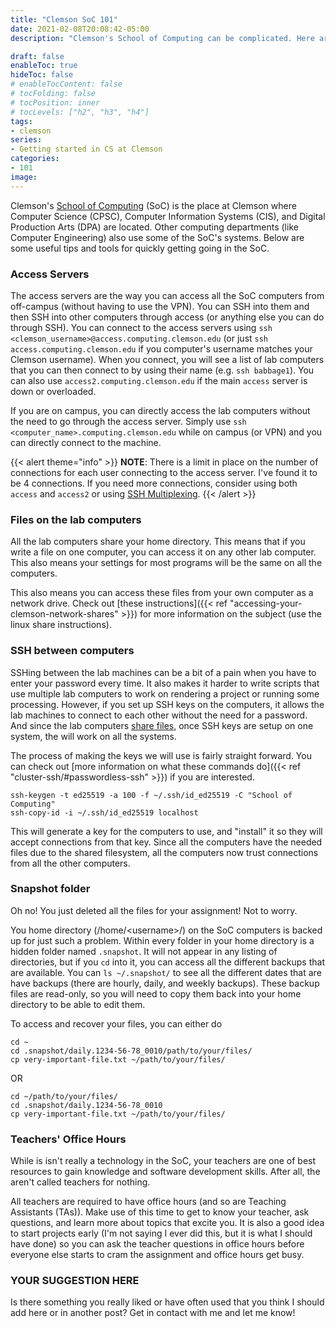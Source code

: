 ```yaml
---
title: "Clemson SoC 101"
date: 2021-02-08T20:08:42-05:00
description: "Clemson's School of Computing can be complicated. Here are some tips and tricks to get started quickly and make the most of the resources you have."

draft: false
enableToc: true
hideToc: false
# enableTocContent: false
# tocFolding: false
# tocPosition: inner
# tocLevels: ["h2", "h3", "h4"]
tags:
- clemson
series:
- Getting started in CS at Clemson
categories:
- 101
image:
---
```


Clemson's [School of Computing](https://www.clemson.edu/cecas/departments/computing/index.html) (SoC) is the place at Clemson where Computer Science (CPSC), Computer Information Systems (CIS), and Digital Production Arts (DPA) are located. Other computing departments (like Computer Engineering) also use some of the SoC's systems. Below are some useful tips and tools for quickly getting going in the SoC.

### Access Servers

The access servers are the way you can access all the SoC computers from off-campus (without having to use the VPN). You can SSH into them and then SSH into other computers through access (or anything else you can do through SSH). You can connect to the access servers using `ssh <clemson_username>@access.computing.clemson.edu` (or just `ssh access.computing.clemson.edu` if you computer's username matches your Clemson username). When you connect, you will see a list of lab computers that you can then connect to by using their name (e.g. `ssh babbage1`). You can also use `access2.computing.clemson.edu` if the main `access` server is down or overloaded.

If you are on campus, you can directly access the lab computers without the need to go through the access server. Simply use `ssh <computer_name>.computing.clemson.edu` while on campus (or VPN) and you can directly connect to the machine.

{{< alert theme="info" >}}
**NOTE**: There is a limit in place on the number of connections for each user connecting to the access server. I've found it to be 4 connections. If you need more connections, consider using both `access` and `access2` or using [SSH Multiplexing](https://en.wikibooks.org/wiki/OpenSSH/Cookbook/Multiplexing).
{{< /alert >}}

### Files on the lab computers

All the lab computers share your home directory. This means that if you write a file on one computer, you can access it on any other lab computer. This also means your settings for most programs will be the same on all the computers.

This also means you can access these files from your own computer as a network drive. Check out [these instructions]({{< ref "accessing-your-clemson-network-shares" >}}) for more information on the subject (use the linux share instructions).

### SSH between computers

SSHing between the lab machines can be a bit of a pain when you have to enter your password every time. It also makes it harder to write scripts that use multiple lab computers to work on rendering a project or running some processing. However, if you set up SSH keys on the computers, it allows the lab machines to connect to each other without the need for a password. And since the lab computers [share files](#files-on-the-lab-computers), once SSH keys are setup on one system, the will work on all the systems.
<!-- TODO: add link to normal SSH key guide -->

The process of making the keys we will use is fairly straight forward. You can check out [more information on what these commands do]({{< ref "cluster-ssh/#passwordless-ssh" >}}) if you are interested.

```shell
ssh-keygen -t ed25519 -a 100 -f ~/.ssh/id_ed25519 -C "School of Computing"
ssh-copy-id -i ~/.ssh/id_ed25519 localhost
```

This will generate a key for the computers to use, and "install" it so they will accept connections from that key. Since all the computers have the needed files due to the shared filesystem, all the computers now trust connections from all the other computers.

### Snapshot folder

Oh no! You just deleted all the files for your assignment! Not to worry.

You home directory (/home/\<username\>/) on the SoC computers is backed up for just such a problem. Within every folder in your home directory is a hidden folder named `.snapshot`. It will not appear in any listing of directories, but if you `cd` into it, you can access all the different backups that are available. You can `ls ~/.snapshot/` to see all the different dates that are have backups (there are hourly, daily, and weekly backups). These backup files are read-only, so you will need to copy them back into your home directory to be able to edit them.

To access and recover your files, you can either do

```shell
cd ~
cd .snapshot/daily.1234-56-78_0010/path/to/your/files/
cp very-important-file.txt ~/path/to/your/files/
```

OR

```shell
cd ~/path/to/your/files/
cd .snapshot/daily.1234-56-78_0010
cp very-important-file.txt ~/path/to/your/files/
```

### Teachers' Office Hours

While is isn't really a technology in the SoC, your teachers are one of best resources to gain knowledge and software development skills. After all, the aren't called teachers for nothing.

All teachers are required to have office hours (and so are Teaching Assistants (TAs)). Make use of this time to get to know your teacher, ask questions, and learn more about topics that excite you. It is also a good idea to start projects early (I'm not saying I ever did this, but it is what I should have done) so you can ask the teacher questions in office hours before everyone else starts to cram the assignment and office hours get busy.

### YOUR SUGGESTION HERE

Is there something you really liked or have often used that you think I should add here or in another post? Get in contact with me and let me know!

